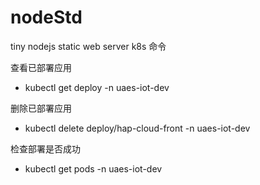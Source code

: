 # nodeStd
tiny nodejs static web server 
k8s 命令

查看已部署应用

- kubectl get deploy -n uaes-iot-dev

删除已部署应用

- kubectl delete deploy/hap-cloud-front -n uaes-iot-dev

检查部署是否成功

- kubectl get pods -n uaes-iot-dev
